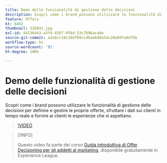 ```yaml
---
title: Demo delle funzionalità di gestione delle decisioni
description: Scopri come i brand possono utilizzare le funzionalità di gestione delle decisioni per definire e gestire le proprie offerte, sfruttare i dati sui clienti in tempo reale e fornire ai clienti le esperienze che si aspettano.
feature: Offers
kt: 6492
thumbnail: 326841.jpg
exl-id: 44136443-a3fd-435f-9f6d-23c7696acabe
source-git-commit: a2e8cc18c29df09ccd6ae6d0a54c28a04fe8d7bb
workflow-type: ht
source-wordcount: '91'
ht-degree: 100%

---
```


# Demo delle funzionalità di gestione delle decisioni

Scopri come i brand possono utilizzare le funzionalità di gestione delle decisioni per definire e gestire le proprie offerte, sfruttare i dati sui clienti in tempo reale e fornire ai clienti le esperienze che si aspettano.

>[!VIDEO](https://video.tv.adobe.com/v/326841?quality=12&learn=on)

>[!INFO]
>
> Questo video fa parte del corso [Guida introduttiva di Offer Decisioning per gli addetti al marketing](https://experienceleague.adobe.com/?recommended=ExperiencePlatform-U-1-2020.1.offerdecisioning), disponibile gratuitamente in Experience League.
